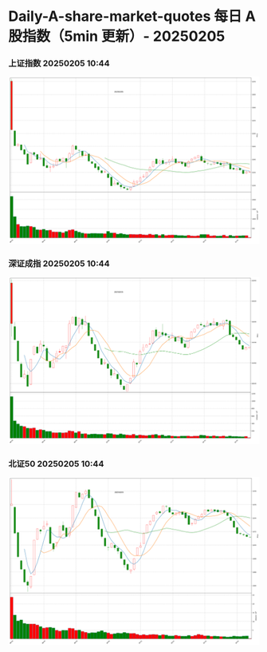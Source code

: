 
# Daily-A-share-market-quotes 每日 A 股指数（5min 更新）- 20250205

### 上证指数 20250205 10:44
![](./fig/2025/2/20250205-sh000001.png)

### 深证成指 20250205 10:44
![](./fig/2025/2/20250205-sz399001.png)

### 北证50 20250205 10:44
![](./fig/2025/2/20250205-bj899050.png)
